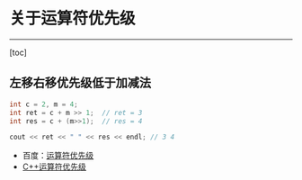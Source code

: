 # 关于运算符优先级

---

[toc]

## 左移右移优先级低于加减法

```cpp
int c = 2, m = 4;
int ret = c + m >> 1;  // ret = 3
int res = c + (m>>1);  // res = 4

cout << ret << " " << res << endl; // 3 4
```

- 百度：[运算符优先级]( https://baike.baidu.com/item/%E8%BF%90%E7%AE%97%E7%AC%A6%E4%BC%98%E5%85%88%E7%BA%A7/4752611)
- [C++运算符优先级](https://www.sojson.com/operation/cxx.html)



